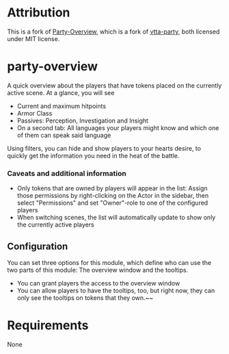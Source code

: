 # Attribution 

This is a fork of [Party-Overview](https://github.com/League-of-Foundry-Developers/party-overview), which is a fork of [vtta-party](https://github.com/VTTAssets/vtta-party), both licensed under MIT license.

# party-overview

A quick overview about the players that have tokens placed on the currently active scene. At a glance, you will see

- Current and maximum hitpoints
- Armor Class
- Passives: Perception, Investigation and Insight
- On a second tab: All languages your players might know and which one of them can speak said language

Using filters, you can hide and show players to your hearts desire, to quickly get the information you need in the heat of the battle.

### Caveats and additional information

- Only tokens that are owned by players will appear in the list: Assign those permissions by right-clicking on the Actor in the sidebar, then select "Permissions" and set "Owner"-role to one of the configured players
- When switching scenes, the list will automatically update to show only the currently active players

## Configuration

You can set three options for this module, which define who can use the two parts of this module: The overview window and the tooltips.

- You can grant players the access to the overview window
- You can allow players to have the tooltips, too, but right now, they can only see the tooltips on tokens that they own.~~

# Requirements

None
